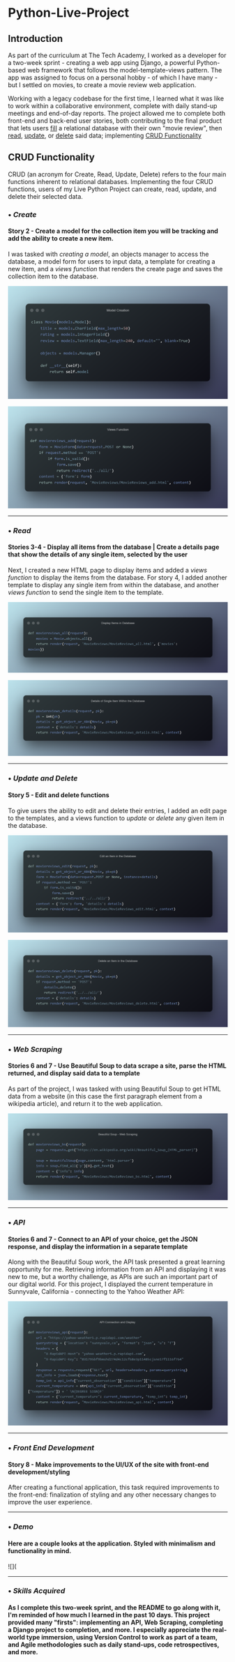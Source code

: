 # Python-Live-Project
## Introduction
As part of the curriculum at The Tech Academy, I worked as a developer for a two-week sprint - creating a web app using Django, a powerful Python-based web framework that follows the model-template-views pattern. The app was assigned to focus on a personal hobby - of which I have many - but I settled on movies, to create a movie review web application.

Working with a legacy codebase for the first time, I learned what it was like to work within a collaborative environment, complete with daily stand-up meetings and end-of-day reports. The project allowed me to complete both front-end and back-end user stories, both contributing to the final product that lets users [fill](#-create) a relational database with their own "movie review", then [read](#-read), [update](#-update-and-delete), or [delete](#-update-and-delete) said data; implementing [CRUD Functionality](#crud-functionality)

## CRUD Functionality
CRUD (an acronym for Create, Read, Update, Delete) refers to the four main functions inherent to relational databases. Implementing the four CRUD functions, users of my Live Python Project can create, read, update, and delete their selected data.


### • ***Create***
#### Story 2 - Create a model for the collection item you will be tracking and add the ability to create a new item.
I was tasked with *creating a model*, an objects manager to access the database, a model form for users to input data, a template for creating a new item, and a *views function* that renders the create page and saves the collection item to the database.

![](https://github.com/jmternes/Python-Live-Project/blob/main/Code-Snippets/Model%20Creation.png?raw=true)

![](https://github.com/jmternes/Python-Live-Project/blob/main/Code-Snippets/Views%20Function.png)

<hr>

### • ***Read***
#### Stories 3-4 - Display all items from the database | Create a details page that show the details of any single item, selected by the user
Next, I created a new HTML page to display items and added a *views function* to display the items from the database. For story 4, I added another template to display any single item from within the database, and another *views function* to send the single item to the template.

![](https://github.com/jmternes/Python-Live-Project/blob/main/Code-Snippets/Display%20Items%20in%20Database.png)

![](https://github.com/jmternes/Python-Live-Project/blob/main/Code-Snippets/Details%20of%20Single%20Item%20Within%20the%20Database.png)

<hr>

### • ***Update and Delete***
#### Story 5 - Edit and delete functions
To give users the ability to edit and delete their entries, I added an edit page to the templates, and a views function to *update* or *delete* any given item in the database.

![](https://github.com/jmternes/Python-Live-Project/blob/main/Code-Snippets/Edit%20an%20Item%20in%20the%20Database.png)

![](https://github.com/jmternes/Python-Live-Project/blob/main/Code-Snippets/Delete%20an%20Item%20in%20the%20Database.png)

<hr>

### • ***Web Scraping***
#### Stories 6 and 7 - Use Beautiful Soup to data scrape a site, parse the HTML returned, and display said data to a template
As part of the project, I was tasked with using Beautiful Soup to get HTML data from a website (in this case the first paragraph element from a wikipedia article), and return it to the web application.

![](https://github.com/jmternes/Python-Live-Project/blob/main/Code-Snippets/Beautiful%20Soup%20-%20Web%20Scraping.png)

<hr>

### • ***API***
#### Stories 6 and 7 - Connect to an API of your choice, get the JSON response, and display the information in a separate template
Along with the Beautiful Soup work, the API task presented a great learning opportunity for me. Retrieving information from an API and displaying it was new to me, but a worthy challenge, as APIs are such an important part of our digital world. For this project, I displayed the current temperature in Sunnyvale, California - connecting to the Yahoo Weather API:

![](https://github.com/jmternes/Python-Live-Project/blob/main/Code-Snippets/API%20Connection%20and%20Display%20.png)

<hr>

### • ***Front End Development***
#### Story 8 - Make improvements to the UI/UX of the site with front-end development/styling
After creating a functional application, this task required improvements to the front-end: finalization of styling and any other necessary changes to improve the user experience.

<hr>

### • ***Demo***
#### Here are a couple looks at the application. Styled with minimalism and functionality in mind.
![](

<hr>

### • ***Skills Acquired***
#### As I complete this two-week sprint, and the README to go along with it, I'm reminded of how much I learned in the past 10 days. This project provided many "firsts": implementing an API, Web Scraping, completing a Django project to completion, and more. I especially appreciate the real-world type immersion, using Version Control to work as part of a team, and Agile methodologies such as daily stand-ups, code retrospectives, and more.
